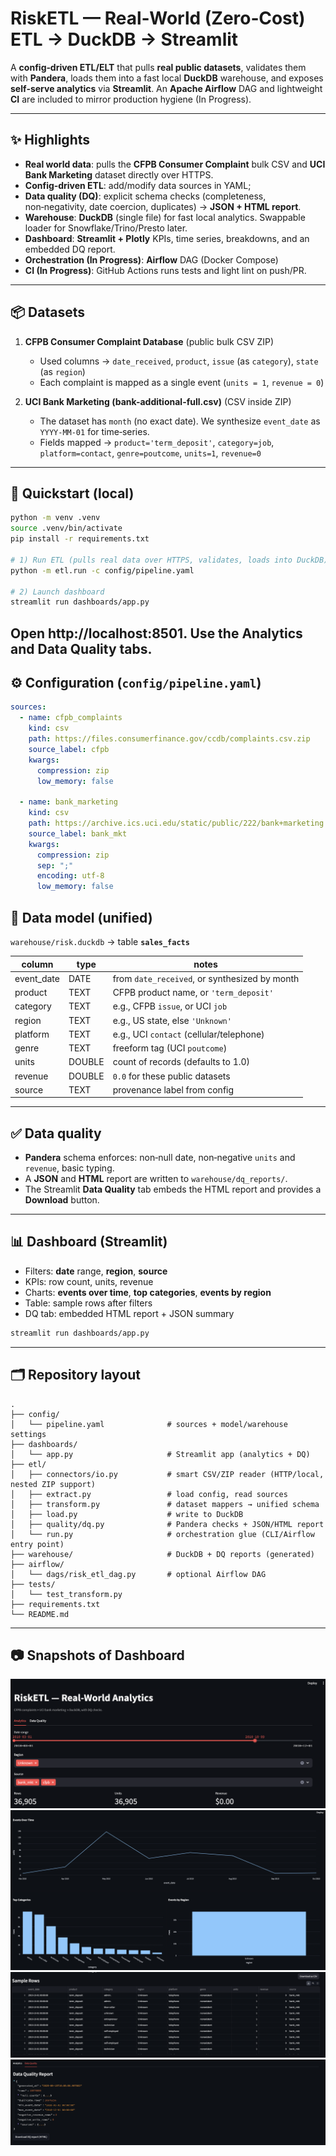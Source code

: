 
# RiskETL — Real‑World (Zero‑Cost) ETL → DuckDB → Streamlit

A **config‑driven ETL/ELT** that pulls **real public datasets**, validates them with **Pandera**, loads them into a fast local **DuckDB** warehouse, and exposes **self‑serve analytics** via **Streamlit**. 
An **Apache Airflow** DAG and lightweight **CI** are included to mirror production hygiene (In Progress).



---

## ✨ Highlights

- **Real world data**: pulls the **CFPB Consumer Complaint** bulk CSV and **UCI Bank Marketing** dataset directly over HTTPS.
- **Config‑driven ETL**: add/modify data sources in YAML;
- **Data quality (DQ)**: explicit schema checks (completeness, non‑negativity, date coercion, duplicates) → **JSON + HTML report**.
- **Warehouse**: **DuckDB** (single file) for fast local analytics. Swappable loader for Snowflake/Trino/Presto later.
- **Dashboard**: **Streamlit + Plotly** KPIs, time series, breakdowns, and an embedded DQ report.
- **Orchestration (In Progress)**: **Airflow** DAG (Docker Compose)
- **CI (In Progress)**: GitHub Actions runs tests and light lint on push/PR.

---

## 📦 Datasets

1. **CFPB Consumer Complaint Database** (public bulk CSV ZIP)  
   - Used columns → `date_received`, `product`, `issue` (as `category`), `state` (as `region`)  
   - Each complaint is mapped as a single event (`units = 1`, `revenue = 0`)

2. **UCI Bank Marketing (bank-additional-full.csv)** (CSV inside ZIP)  
   - The dataset has `month` (no exact date). We synthesize `event_date` as `YYYY‑MM‑01` for time‑series.  
   - Fields mapped → `product='term_deposit'`, `category=job`, `platform=contact`, `genre=poutcome`, `units=1`, `revenue=0`


---

## 🚀 Quickstart (local)

```bash
python -m venv .venv
source .venv/bin/activate
pip install -r requirements.txt

# 1) Run ETL (pulls real data over HTTPS, validates, loads into DuckDB)
python -m etl.run -c config/pipeline.yaml

# 2) Launch dashboard
streamlit run dashboards/app.py
```
Open **http://localhost:8501**. Use the **Analytics** and **Data Quality** tabs.
---

## ⚙️ Configuration (`config/pipeline.yaml`)

```yaml
sources:
  - name: cfpb_complaints
    kind: csv
    path: https://files.consumerfinance.gov/ccdb/complaints.csv.zip
    source_label: cfpb
    kwargs:
      compression: zip
      low_memory: false

  - name: bank_marketing
    kind: csv
    path: https://archive.ics.uci.edu/static/public/222/bank+marketing.zip
    source_label: bank_mkt
    kwargs:
      compression: zip
      sep: ";"
      encoding: utf-8
      low_memory: false
```

## 🧱 Data model (unified)

`warehouse/risk.duckdb` → table **`sales_facts`**

| column      | type   | notes                                              |
|-------------|--------|----------------------------------------------------|
| event_date  | DATE   | from `date_received`, or synthesized by month      |
| product     | TEXT   | CFPB product name, or `'term_deposit'`             |
| category    | TEXT   | e.g., CFPB `issue`, or UCI `job`                   |
| region      | TEXT   | e.g., US state, else `'Unknown'`                   |
| platform    | TEXT   | e.g., UCI `contact` (cellular/telephone)          |
| genre       | TEXT   | freeform tag (UCI `poutcome`)                      |
| units       | DOUBLE | count of records (defaults to 1.0)                 |
| revenue     | DOUBLE | `0.0` for these public datasets                    |
| source      | TEXT   | provenance label from config                       |

---

## ✅ Data quality

- **Pandera** schema enforces: non‑null date, non‑negative `units` and `revenue`, basic typing.
- A **JSON** and **HTML** report are written to `warehouse/dq_reports/`.  
- The Streamlit **Data Quality** tab embeds the HTML report and provides a **Download** button.

---

## 📊 Dashboard (Streamlit)

- Filters: **date** range, **region**, **source**
- KPIs: row count, units, revenue
- Charts: **events over time**, **top categories**, **events by region**
- Table: sample rows after filters
- DQ tab: embedded HTML report + JSON summary

```bash
streamlit run dashboards/app.py
```


---
## 🗂️ Repository layout

```
.
├── config/
│   └── pipeline.yaml              # sources + model/warehouse settings
├── dashboards/
│   └── app.py                     # Streamlit app (analytics + DQ)
├── etl/
│   ├── connectors/io.py           # smart CSV/ZIP reader (HTTP/local, nested ZIP support)
│   ├── extract.py                 # load config, read sources
│   ├── transform.py               # dataset mappers → unified schema
│   ├── load.py                    # write to DuckDB
│   ├── quality/dq.py              # Pandera checks + JSON/HTML report
│   └── run.py                     # orchestration glue (CLI/Airflow entry point)
├── warehouse/                     # DuckDB + DQ reports (generated)
├── airflow/
│   └── dags/risk_etl_dag.py       # optional Airflow DAG
├── tests/
│   └── test_transform.py
├── requirements.txt
└── README.md
```

---
## 📷 Snapshots of Dashboard
![Steamlit Dashboard Local 1](assets/Dashboard1.png)
![Steamlit Dashboard Local 2](assets/Dashboard2.png)
![Steamlit Dashboard Local 3](assets/Dashboard3.png)
![Steamlit Dashboard Local 4](assets/Dashboard4.png)